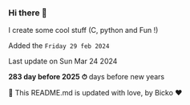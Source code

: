 ### Hi there 👋

I create some cool stuff (C, python and Fun !)

Added the `Friday 29 feb 2024`

Last update on Sun Mar 24 2024

**283 day before 2025 ⏱** days before new years

🤖 This README.md is updated with love, by Bicko ❤️

